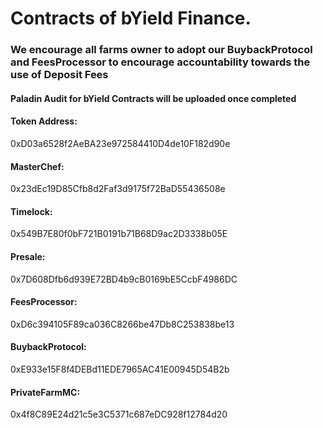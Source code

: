 # Contracts of bYield Finance.
### We encourage all farms owner to adopt our BuybackProtocol and FeesProcessor to encourage accountability towards the use of Deposit Fees 
#### Paladin Audit for bYield Contracts will be uploaded once completed

#### Token Address:	
0xD03a6528f2AeBA23e972584410D4de10F182d90e
#### MasterChef:	
0x23dEc19D85Cfb8d2Faf3d9175f72BaD55436508e
#### Timelock:	
0x549B7E80f0bF721B0191b71B68D9ac2D3338b05E
#### Presale:	
0x7D608Dfb6d939E72BD4b9cB0169bE5CcbF4986DC
#### FeesProcessor:	
0xD6c394105F89ca036C8266be47Db8C253838be13
#### BuybackProtocol: 	
0xE933e15F8f4DEBd11EDE7965AC41E00945D54B2b

#### PrivateFarmMC:	
0x4f8C89E24d21c5e3C5371c687eDC928f12784d20
